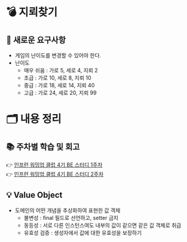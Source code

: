 # 💣 지뢰찾기
## 🧾 새로운 요구사항
- 게임의 난이도를 변경할 수 있어야 한다.
- 난이도
  - 매우 쉬움 : 가로 5, 세로 4, 지뢰 2
  - 초급 : 가로 10, 세로 8, 지뢰 10
  - 중급 : 가로 18, 세로 14, 지뢰 40
  - 고급 : 가로 24, 세로 20, 지뢰 99

# 🗂️ 내용 정리
## 📚 주차별 학습 및 회고
👉 [인프런 워밍업 클럽 4기 BE 스터디 1주차](https://www.inflearn.com/blogs/10789) <br>
👉 [인프런 워밍업 클럽 4기 BE 스터디 2주차](https://www.inflearn.com/blogs/10966) <br>

## 💡 Value Object
- 도메인의 어떤 개념을 추상화하여 표현한 값 객체
  - 불변성 : final 필드로 선언하고, setter 금지
  - 동등성 : 서로 다른 인스턴스여도 내부의 값이 같으면 같은 값 객체로 취급
  - 유효성 검증 : 생성자에서 값에 대한 유효성을 보장하기
